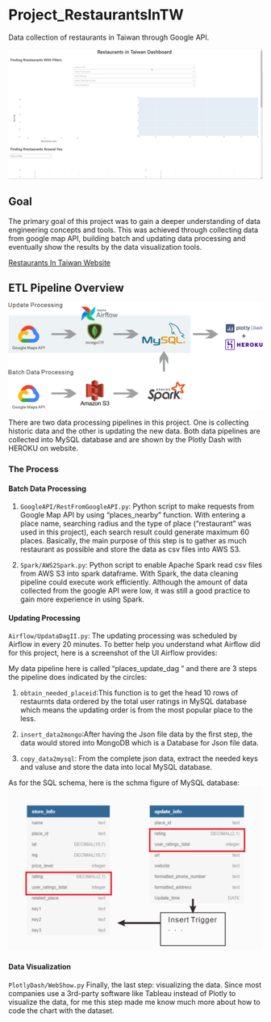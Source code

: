 # Project_RestaurantsInTW
Data collection of restaurants in Taiwan through Google API.

![](WebGIF.gif)

## Goal
The primary goal of this project was to gain a deeper understanding of data engineering concepts and tools. This was achieved through collecting data from google map API, building batch and updating data processing and eventually show the results by the data visualization tools.

[Restaurants In Taiwan Website](https://restaurantsintw.herokuapp.com/)

## ETL Pipeline Overview

![](ETL_PipelineII.png)


  There are two data processing pipelines in this project. One is collecting historic data and the other is updating the new data. Both data pipelines are collected into MySQL database and are shown by the Plotly Dash with HEROKU on website.

### The Process
#### Batch Data Processing
1. `GoogleAPI/RestFromGoogleAPI.py`: Python script to make requests from Google Map API by using “places_nearby” function. With entering a place name, searching radius and the type of place (“restaurant” was used in this project), each search result could generate maximum 60 places. Basically, the main purpose of this step is to gather as much restaurant as possible and store the data as csv files into AWS S3.

2. `Spark/AWS2Spark.py`: Python script to enable Apache Spark read csv files from AWS S3 into spark dataframe. With Spark, the data cleaning pipeline could execute work efficiently. Although the amount of data collected from the google API were low, it was still a good practice to gain more experience in using Spark.

#### Updating Processing
`Airflow/UpdataDagII.py`: 
The updating processing was scheduled by Airflow in every 20 minutes. To better help you understand what Airflow did for this project, here is a screenshot of the UI Airflow provides:


My data pipeline here is called “places_update_dag ” and there are 3 steps the pipeline does indicated by the circles:

1. `obtain_needed_placeid`:This function is to get the head 10 rows of restaurnts data ordered by the total user ratings in MySQL database which means the updating order is from the most popular place to the less.  

2. `insert_data2mongo`:After having the Json file data by the first step, the data would stored into MongoDB which is a Database for Json file data. 

3. `copy_data2mysql`: From the complete json data, extract the needed keys and valuse and store the data into local MySQL database.


As for the SQL schema, here is the schma figure of MySQL database:
![](SQL_Schema.png)

#### Data Visualization
`PlotlyDash/WebShow.py`
Finally, the last step:  visualizing the data. Since most companies use a 3rd-party software like Tableau instead of Plotly to visualize the data, for me this step made me know much more about how to code the chart with the dataset.
